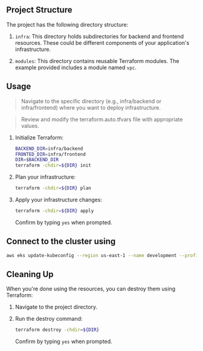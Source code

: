 ## Project Structure

The project has the following directory structure:

   1. `infra`: This directory holds subdirectories for backend and frontend resources. These could be different components of your application's infrastructure.

   2. `modules`: This directory contains reusable Terraform modules. The example provided includes a module named `vpc`.

## Usage

> Navigate to the specific directory (e.g., infra/backend or infra/frontend) where you want to deploy infrastructure. 

> Review and modify the terraform.auto.tfvars file with appropriate values.

1. Initialize Terraform:

   ```bash
   BACKEND_DIR=infra/backend
   FRONTED_DIR=infra/frontend
   DIR=$BACKEND_DIR
   terraform -chdir=${DIR} init
   ```

1. Plan your infrastructure:

   ```bash
   terraform -chdir=${DIR} plan
   ```

1. Apply your infrastructure changes:

   ```bash
   terraform -chdir=${DIR} apply
   ```

   Confirm by typing `yes` when prompted.

## Connect to the cluster using

```bash
aws eks update-kubeconfig --region us-east-1 --name development --profile terra
```

## Cleaning Up

When you're done using the resources, you can destroy them using Terraform:

1. Navigate to the project directory.

2. Run the destroy command:

   ```bash
   terraform destroy -chdir=${DIR}
   ```

   Confirm by typing `yes` when prompted.
